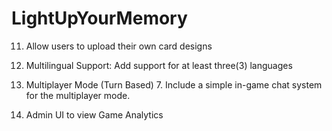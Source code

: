 # LightUpYourMemory

11. Allow users to upload their own card designs

10. Multilingual Support: Add support for at least three(3) languages
3. Multiplayer Mode (Turn Based)
    7. Include a simple in-game chat system for the multiplayer mode.

12. Admin UI to view Game Analytics
